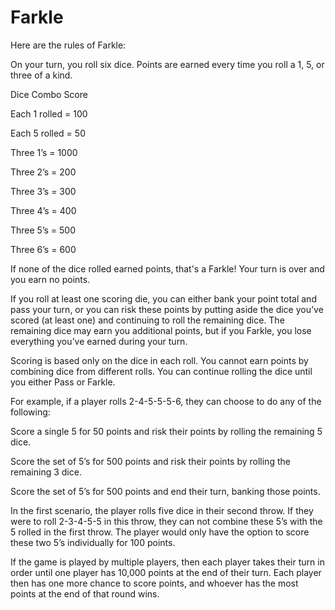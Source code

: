 # Farkle
Here are the rules of Farkle:

 

On your turn, you roll six dice. Points are earned every time you roll a 1, 5, or three of a kind. 


Dice Combo Score

Each 1 rolled = 100

Each 5 rolled = 50

Three 1’s = 1000

Three 2’s = 200

Three 3’s = 300

Three 4’s = 400

Three 5’s = 500

Three 6’s = 600

If none of the dice rolled earned points, that's a Farkle! Your turn is over and you earn no points.


If you roll at least one scoring die, you can either bank your point total and pass your turn, or you can risk these points by putting aside the dice you’ve scored (at least one) and continuing to roll the remaining dice. The remaining dice may earn you additional points, but if you Farkle, you lose everything you’ve earned during your turn. 


Scoring is based only on the dice in each roll. You cannot earn points by combining dice from different rolls. You can continue rolling the dice until you either Pass or Farkle. 


For example, if a player rolls 2-4-5-5-5-6, they can choose to do any of the following:


Score a single 5 for 50 points and risk their points by rolling the remaining 5 dice.

Score the set of 5’s for 500 points and risk their points by rolling the remaining 3 dice.

Score the set of 5’s for 500 points and end their turn, banking those points.


In the first scenario, the player rolls five dice in their second throw. If they were to roll 2-3-4-5-5 in this throw, they can not combine these 5’s with the 5 rolled in the first throw. The player would only have the option to score these two 5’s individually for 100 points.


If the game is played by multiple players, then each player takes their turn in order until one player has 10,000 points at the end of their turn. Each player then has one more chance to score points, and whoever has the most points at the end of that round wins.
